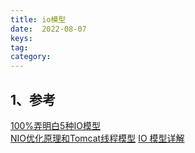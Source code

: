 ```yaml
---
title: io模型
date:  2022-08-07
keys:
tag:
category:
---
```


## 1、参考

[100%弄明白5种IO模型](https://zhuanlan.zhihu.com/p/115912936)  
[NIO优化原理和Tomcat线程模型](https://segmentfault.com/a/1190000024540660)
[IO 模型详解](https://www.51cto.com/article/693213.html)
